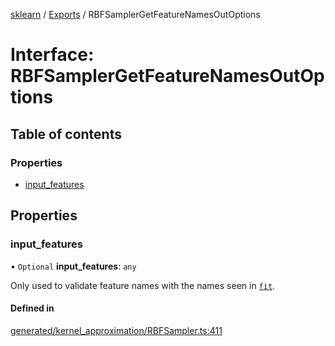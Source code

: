 [sklearn](../readme.md) / [Exports](../modules.md) / RBFSamplerGetFeatureNamesOutOptions

# Interface: RBFSamplerGetFeatureNamesOutOptions

## Table of contents

### Properties

- [input\_features](RBFSamplerGetFeatureNamesOutOptions.md#input_features)

## Properties

### input\_features

• `Optional` **input\_features**: `any`

Only used to validate feature names with the names seen in [`fit`](#sklearn.kernel_approximation.RBFSampler.fit "sklearn.kernel_approximation.RBFSampler.fit").

#### Defined in

[generated/kernel_approximation/RBFSampler.ts:411](https://github.com/transitive-bullshit/scikit-learn-ts/blob/367336a/packages/sklearn/src/generated/kernel_approximation/RBFSampler.ts#L411)
